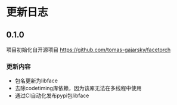 # 更新日志


## 0.1.0

项目初始化自开源项目 https://github.com/tomas-gajarsky/facetorch

### 更新内容
- 包名更新为libface
- 去除codetiming库依赖，因为该库无法在多线程中使用
- 通过CI自动化发布pypi包libface
